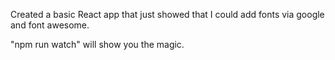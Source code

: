 Created a basic React app that just showed that I could add fonts via google and font awesome.

"npm run watch" will show you the magic.
